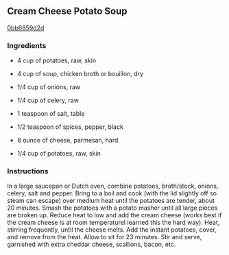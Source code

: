 ## Cream Cheese Potato Soup

[0bb6859d2d](http://tastykitchen.com/recipes/soups/cream-cheese-potato-soup-3/)

### Ingredients

 - 4 cup of potatoes, raw, skin

 - 4 cup of soup, chicken broth or bouillon, dry

 - 1/4 cup of onions, raw

 - 1/4 cup of celery, raw

 - 1 teaspoon of salt, table

 - 1/2 teaspoon of spices, pepper, black

 - 8 ounce of cheese, parmesan, hard

 - 1/4 cup of potatoes, raw, skin

### Instructions

In a large saucepan or Dutch oven, combine potatoes, broth/stock, onions, celery, salt and pepper. Bring to a boil and cook (with the lid slightly off so steam can escape) over medium heat until the potatoes are tender, about 20 minutes. Smash the potatoes with a potato masher until all large pieces are broken up. Reduce heat to low and add the cream cheese (works best if the cream cheese is at room temperatureI learned this the hard way). Heat, stirring frequently, until the cheese melts. Add the instant potatoes, cover, and remove from the heat. Allow to sit for 23 minutes. Stir and serve, garnished with extra cheddar cheese, scallions, bacon, etc.